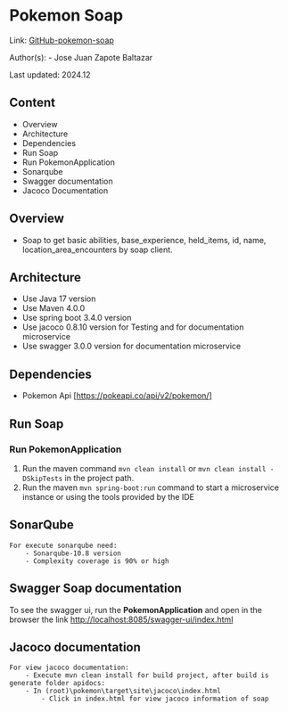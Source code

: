 # Pokemon Soap

Link: [GitHub-pokemon-soap](https://github.com/PMSXAA/pokemon)

Author(s): - Jose Juan Zapote Baltazar

Last updated: 2024.12

## Content

- Overview
- Architecture
- Dependencies
- Run Soap
- Run PokemonApplication
- Sonarqube
- Swagger documentation
- Jacoco Documentation

## Overview

- Soap to get basic abilities, base_experience, held_items, id, name, location_area_encounters by soap client.

## Architecture

- Use Java 17 version
- Use Maven 4.0.0
- Use spring boot 3.4.0 version
- Use jacoco 0.8.10 version for Testing and for documentation microservice
- Use swagger 3.0.0 version for documentation microservice

## Dependencies

- Pokemon Api         [https://pokeapi.co/api/v2/pokemon/]

## Run Soap

### Run PokemonApplication

1. Run the maven command `mvn clean install` or `mvn clean install -DSkipTests` in the project path.
2. Run the maven `mvn spring-boot:run` command to start a microservice instance or using the tools provided by the IDE

## SonarQube

    For execute sonarqube need:
        - Sonarqube-10.8 version
        - Complexity coverage is 90% or high

## Swagger Soap documentation

To see the swagger ui, run the **PokemonApplication** and open in the browser the
link [http://localhost:8085/swagger-ui/index.html](http://localhost:8080/ws/xsd/pokemon.wsdl)

## Jacoco documentation

    For view jacoco documentation:
        - Execute mvn clean install for build project, after build is generate folder apidocs:
        - In (root)\pokemon\target\site\jacoco\index.html
            - Click in index.html for view jacoco information of soap
